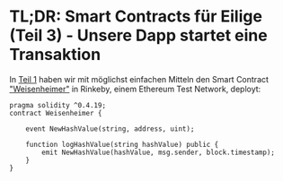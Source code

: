 # TL;DR: Smart Contracts für Eilige (Teil 3) - Unsere Dapp startet eine Transaktion

In [Teil 1](https://www.iteratec.de/tech-blog/artikel/news/tldr-smart-contracts-fuer-eilige-teil-1-1/) haben wir mit möglichst einfachen Mitteln den Smart Contract ["Weisenheimer"](https://github.com/owidder/iteraBlog/blob/master/weisenheimer/contract/Weisenheimer.sol) in Rinkeby, einem Ethereum Test Network, deployt:

    pragma solidity ^0.4.19;
    contract Weisenheimer {

	    event NewHashValue(string, address, uint);

	    function logHashValue(string hashValue) public {    
		    emit NewHashValue(hashValue, msg.sender, block.timestamp);
	    }
    }

<!--stackedit_data:
eyJoaXN0b3J5IjpbMTQyOTU1NjI1NSwxNDYxNTEwMjA1LDEzMz
YxODg4ODAsLTM5NTcyMzc4Ml19
-->